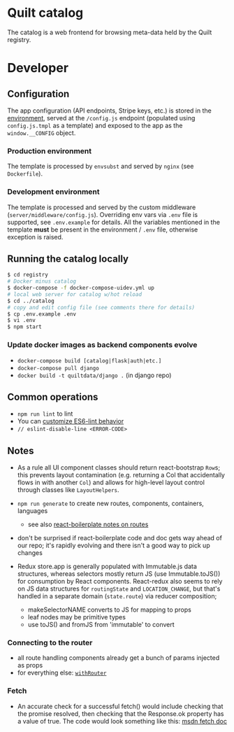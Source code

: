 # Quilt catalog
The catalog is a web frontend for browsing meta-data held by the Quilt registry.

# Developer
## Configuration
The app configuration (API endpoints, Stripe keys, etc.) is stored in the [environment](https://12factor.net/config),
served at the `/config.js` endpoint (populated using `config.js.tmpl` as a template)
and exposed to the app as the `window.__CONFIG` object.

### Production environment
The template is processed by `envsubst` and served by `nginx` (see `Dockerfile`).

### Development environment
The template is processed and served by the custom middleware (`server/middleware/config.js`).
Overriding env vars via `.env` file is supported, see `.env.example` for details.
All the variables mentioned in the template **must** be present in the environment / `.env` file,
otherwise exception is raised.

## Running the catalog locally
```sh
$ cd registry
# Docker minus catalog
$ docker-compose -f docker-compose-uidev.yml up
# local web server for catalog w/hot reload
$ cd ../catalog
# copy and edit config file (see comments there for details)
$ cp .env.example .env
$ vi .env
$ npm start 
```

### Update docker images as backend components evolve
* `docker-compose build [catalog|flask|auth|etc.]`
* `docker-compose pull django`
* `docker build -t quiltdata/django .` (in django repo)

## Common operations
* `npm run lint` to lint
* You can [customize ES6-lint behavior](http://eslint.org/docs/user-guide/configuring)
* `// eslint-disable-line <ERROR-CODE>`

## Notes
- As a rule all UI component classes should return react-bootstrap `Row`s;
  this prevents layout contamination (e.g. returning a Col that accidentally
  flows in with another `Col`) and allows for high-level layout control
  through classes like `LayoutHelpers`.

- `npm run generate` to create new routes, components, containers, languages
  - see also [react-boilerplate notes on routes](https://github.com/react-boilerplate/react-boilerplate/blob/master/docs/js/routing.md)

- don't be surprised if react-boilerplate code and doc gets way ahead of our repo;
it's rapidly evolving and there isn't a good way to pick up changes

- Redux store.app is generally populated with Immutable.js data structures, whereas
selectors mostly return JS (use Immutable.toJS()) for consumption by React components.
React-redux also seems to rely on JS data structures for `routingState` and `LOCATION_CHANGE`,
but that's handled in a separate domain (`state.route`) via reducer composition;
  - makeSelectorNAME converts to JS for mapping to props
  - leaf nodes may be primitive types
  - use toJS() and fromJS from 'immutable' to convert

### Connecting to the router
- all route handling components already get a bunch of params injected as props
- for everything else: [`withRouter`](https://github.com/ReactTraining/react-router/blob/c3cd9675bd8a31368f87da74ac588981cbd6eae7/upgrade-guides/v2.4.0.#d)

### Fetch
- An accurate check for a successful fetch() would include checking that the promise resolved, then checking that the Response.ok property has a value of true. The code would look something like this:
[msdn fetch doc](https://developer.mozilla.org/en-US/docs/Web/API/Fetch_API/Using_Fetch)
